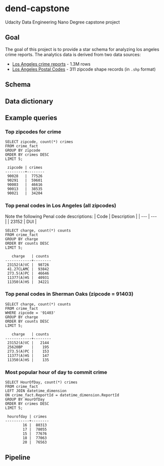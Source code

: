 # dend-capstone
Udacity Data Engineering Nano Degree capstone project

## Goal
The goal of this project is to provide a star schema for analyzing los angeles crime reports.
The analytics data is derived from two data sources:
* [Los Angeles crime reports](https://data.lacity.org/A-Safe-City/Arrest-Data-from-2010-to-2019/yru6-6re4) - 1.3M rows
* [Los Angeles Postal Codes](https://leginfo.legislature.ca.gov/faces/codes.xhtml) - 311 zipcode shape records (in `.shp` format)

## Schema


## Data dictionary

## Example queries
### Top zipcodes for crime
```
SELECT zipcode, count(*) crimes
FROM crime_fact
GROUP BY zipcode
ORDER BY crimes DESC
LIMIT 5;

 zipcode | crimes
---------+--------
 90028   |  77526
 90291   |  59601
 90003   |  46616
 90013   |  38535
 90021   |  34204
```


### Top penal codes in Los Angeles (all zipcodes)
Note the following Penal code descriptions:
| Code | Description |
| --- | --- |
| 23152 | DUI |


```
SELECT charge, count(*) counts
FROM crime_fact
GROUP BY charge
ORDER BY counts DESC
LIMIT 5;

   charge   | counts
------------+--------
 23152(A)VC |  98726
 41.27CLAMC |  93842
 273.5(A)PC |  46646
 11377(A)HS |  40931
 11350(A)HS |  34221
```


### Top penal codes in Sherman Oaks (zipcode = 91403)
```
SELECT charge, count(*) counts
FROM crime_fact
WHERE zipcode = '91403'
GROUP BY charge
ORDER BY counts DESC
LIMIT 5;

   charge   | counts
------------+--------
 23152(A)VC |   2144
 25620BP    |    195
 273.5(A)PC |    153
 11377(A)HS |    147
 11350(A)HS |    135
```


### Most popular hour of day to commit crime
```
SELECT HourOfDay, count(*) crimes
FROM crime_fact
LEFT JOIN datetime_dimension
ON crime_fact.ReportId = datetime_dimension.ReportId
GROUP BY HourOfDay
ORDER BY crimes DESC
LIMIT 5;

 hourofday | crimes
-----------+--------
        16 |  80313
        17 |  78055
        15 |  77676
        18 |  77063
        20 |  76563
```

## Pipeline
